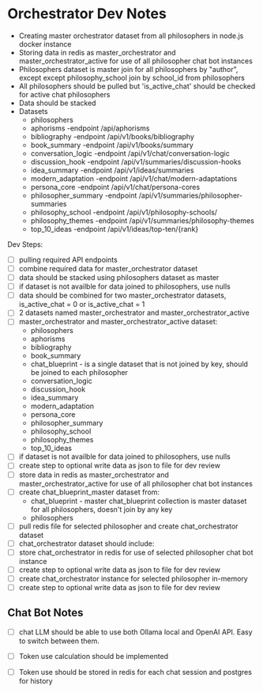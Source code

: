 # Orchestrator Dev Notes
- Creating master orchestrator dataset from all philosophers in node.js docker instance
- Storing data in redis as master_orchestrator and master_orchestrator_active for use of all philosopher chat bot instances
- Philosophers dataset is master join for all philosophers by "author", except except philosophy_school join by school_id from philosophers 
- All philosophers should be pulled but 'is_active_chat' should be checked for active chat philosophers
- Data should be stacked
- Datasets 
    - philosophers
    - aphorisms
        -endpoint /api/aphorisms
    - bibliography
        -endpoint /api/v1/books/bibliography
    - book_summary
        -endpoint /api/v1/books/summary
    - conversation_logic
        -endpoint /api/v1/chat/conversation-logic
    - discussion_hook
        -endpoint /api/v1/summaries/discussion-hooks
    - idea_summary
        -endpoint /api/v1/ideas/summaries
    - modern_adaptation
        -endpoint /api/v1/chat/modern-adaptations
    - persona_core
        -endpoint /api/v1/chat/persona-cores
    - philosopher_summary
        -endpoint /api/v1/summaries/philosopher-summaries
    - philosophy_school
        -endpoint /api/v1/philosophy-schools/
    - philosophy_themes
        -endpoint /api/v1/summaries/philosophy-themes
    - top_10_ideas
        -endpoint /api/v1/ideas/top-ten/{rank}

Dev Steps:
- [ ] pulling required API endpoints
- [ ] combine required data for master_orchestrator dataset
- [ ] data should be stacked using philosophers dataset as master
- [ ] if dataset is not availble for data joined to philosophers, use nulls
- [ ] data should be combined for two master_orchestrator datasets, is_active_chat = 0 or is_active_chat = 1
- [ ] 2 datasets named master_orchestrator and master_orchestrator_active
- [ ] master_orchestrator and master_orchestrator_active dataset:
    - philosophers
    - aphorisms
    - bibliography
    - book_summary
    - chat_blueprint - is a single dataset that is not joined by key, should be joined to each philosopher
    - conversation_logic
    - discussion_hook
    - idea_summary
    - modern_adaptation
    - persona_core
    - philosopher_summary
    - philosophy_school
    - philosophy_themes
    - top_10_ideas
- [ ] if dataset is not availble for data joined to philosophers, use nulls
- [ ] create step to optional write data as json to file for dev review
- [ ] store data in redis as master_orchestrator and master_orchestrator_active for use of all philosopher chat bot instances
- [ ] create chat_blueprint_master dataset from:
    - chat_blueprint - master chat_blueprint collection is master dataset for all philosophers, doesn't join by any key
    - philosophers
- [ ] pull redis file for selected philosopher and create chat_orchestrator dataset
- [ ] chat_orchestrator dataset should include:
- [ ] store chat_orchestrator in redis for use of selected philosopher chat bot instance
- [ ] create step to optional write data as json to file for dev review
- [ ] create chat_orchestrator instance for selected philosopher in-memory
- [ ] create step to optional write data as json to file for dev review

## Chat Bot Notes
- [ ] chat LLM should be able to use both Ollama local and OpenAI API. Easy to switch between them.
- [ ] Token use calculation should be implemented
- [ ] Token use should be stored in redis for each chat session and postgres for history

